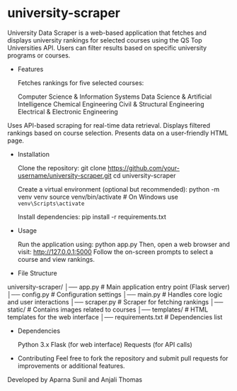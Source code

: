 # university-scraper
University Data Scraper is a web-based application that fetches and displays university rankings for selected courses using the QS Top Universities API. Users can filter results based on specific university programs or courses.

- Features

  Fetches rankings for five selected courses:
  
  Computer Science & Information Systems
  Data Science & Artificial Intelligence
  Chemical Engineering
  Civil & Structural Engineering
  Electrical & Electronic Engineering

Uses API-based scraping for real-time data retrieval.
Displays filtered rankings based on course selection.
Presents data on a user-friendly HTML page.

- Installation

  Clone the repository:
  git clone https://github.com/your-username/university-scraper.git
  cd university-scraper
  
  Create a virtual environment (optional but recommended):
  python -m venv venv
  source venv/bin/activate  # On Windows use `venv\Scripts\activate`
  
  Install dependencies:
  pip install -r requirements.txt

- Usage

  Run the application using:
  python app.py
  Then, open a web browser and visit:
  http://127.0.0.1:5000
  Follow the on-screen prompts to select a course and view rankings.

- File Structure

university-scraper/
│── app.py          # Main application entry point (Flask server)
│── config.py       # Configuration settings
│── main.py         # Handles core logic and user interactions
│── scraper.py      # Scraper for fetching rankings
│── static/         # Contains images related to courses
│── templates/      # HTML templates for the web interface
│── requirements.txt # Dependencies list

- Dependencies

  Python 3.x
  Flask (for web interface)
  Requests (for API calls)

- Contributing
Feel free to fork the repository and submit pull requests for improvements or additional features.

Developed by Aparna Sunil and Anjali Thomas
